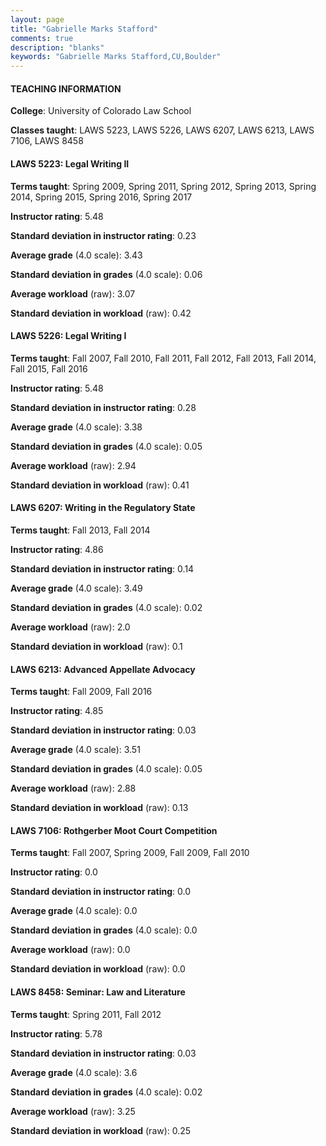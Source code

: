 ```yaml
---
layout: page
title: "Gabrielle Marks Stafford" 
comments: true
description: "blanks"
keywords: "Gabrielle Marks Stafford,CU,Boulder"
---
```

<head>
<script src="https://ajax.googleapis.com/ajax/libs/jquery/2.1.3/jquery.min.js"></script>
<script src="https://dl.dropboxusercontent.com/s/pc42nxpaw1ea4o9/highcharts.js?dl=0"></script>
<!-- <script src="../assets/js/highcharts.js"></script> -->
<style type="text/css">@font-face {
	font-family: "Bebas Neue";
	src: url(https://www.filehosting.org/file/details/544349/BebasNeue Regular.otf) format("opentype");
	}
	h1.Bebas { 
		font-family: "Bebas Neue", Verdana, Tahoma;
	}
</style>
</head>
	   
#### TEACHING INFORMATION

**College**: University of Colorado Law School

**Classes taught**: LAWS 5223, LAWS 5226, LAWS 6207, LAWS 6213, LAWS 7106, LAWS 8458

#### LAWS 5223: Legal Writing II

**Terms taught**: Spring 2009, Spring 2011, Spring 2012, Spring 2013, Spring 2014, Spring 2015, Spring 2016, Spring 2017

**Instructor rating**: 5.48

**Standard deviation in instructor rating**: 0.23

**Average grade** (4.0 scale): 3.43

**Standard deviation in grades** (4.0 scale): 0.06

**Average workload** (raw): 3.07

**Standard deviation in workload** (raw): 0.42

#### LAWS 5226: Legal Writing I

**Terms taught**: Fall 2007, Fall 2010, Fall 2011, Fall 2012, Fall 2013, Fall 2014, Fall 2015, Fall 2016

**Instructor rating**: 5.48

**Standard deviation in instructor rating**: 0.28

**Average grade** (4.0 scale): 3.38

**Standard deviation in grades** (4.0 scale): 0.05

**Average workload** (raw): 2.94

**Standard deviation in workload** (raw): 0.41

#### LAWS 6207: Writing in the Regulatory State

**Terms taught**: Fall 2013, Fall 2014

**Instructor rating**: 4.86

**Standard deviation in instructor rating**: 0.14

**Average grade** (4.0 scale): 3.49

**Standard deviation in grades** (4.0 scale): 0.02

**Average workload** (raw): 2.0

**Standard deviation in workload** (raw): 0.1

#### LAWS 6213: Advanced Appellate Advocacy

**Terms taught**: Fall 2009, Fall 2016

**Instructor rating**: 4.85

**Standard deviation in instructor rating**: 0.03

**Average grade** (4.0 scale): 3.51

**Standard deviation in grades** (4.0 scale): 0.05

**Average workload** (raw): 2.88

**Standard deviation in workload** (raw): 0.13

#### LAWS 7106: Rothgerber Moot Court Competition

**Terms taught**: Fall 2007, Spring 2009, Fall 2009, Fall 2010

**Instructor rating**: 0.0

**Standard deviation in instructor rating**: 0.0

**Average grade** (4.0 scale): 0.0

**Standard deviation in grades** (4.0 scale): 0.0

**Average workload** (raw): 0.0

**Standard deviation in workload** (raw): 0.0

#### LAWS 8458: Seminar: Law and Literature

**Terms taught**: Spring 2011, Fall 2012

**Instructor rating**: 5.78

**Standard deviation in instructor rating**: 0.03

**Average grade** (4.0 scale): 3.6

**Standard deviation in grades** (4.0 scale): 0.02

**Average workload** (raw): 3.25

**Standard deviation in workload** (raw): 0.25

